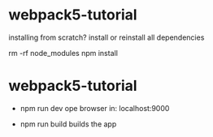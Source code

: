 # webpack5-tutorial

installing from scratch? install or reinstall all dependencies 

rm -rf node_modules
npm install


# webpack5-tutorial

- npm run dev
ope browser in: localhost:9000

- npm run build
builds the app
